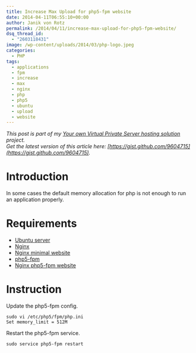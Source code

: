 ```yaml
---
title: Increase Max Upload for php5-fpm website
date: 2014-04-11T06:55:10+00:00
author: Janik von Rotz
permalink: /2014/04/11/increase-max-upload-for-php5-fpm-website/
dsq_thread_id:
  - "2603118431"
image: /wp-content/uploads/2014/03/php-logo.jpeg
categories:
  - PHP
tags:
  - applications
  - fpm
  - increase
  - max
  - nginx
  - php
  - php5
  - ubuntu
  - upload
  - website
---
```

*This post is part of my [Your own Virtual Private Server hosting solution](https://janikvonrotz.ch/your-own-virtual-private-server-hosting-solution/) project.*  
*Get the latest version of this article here: [https://gist.github.com/9604715](https://gist.github.com/9604715).*  

# Introduction

In some cases the default memory allocation for php is not enough to run an application properly.
<!--more-->
# Requirements

* [Ubuntu server](https://janikvonrotz.ch/2014/03/13/deploy-ubuntu-server/)
* [Nginx](https://janikvonrotz.ch/2014/03/31/install-nginx/)
* [Nginx minimal website](https://janikvonrotz.ch/2014/04/01/nginx-minimal-website/)
* [php5-fpm](https://janikvonrotz.ch/2014/03/20/install-php5-fpm/)
* [Nginx php5-fpm website](https://janikvonrotz.ch/2014/04/11/install-nginx-php5-fpm-website/)

# Instruction

Update the php5-fpm config.

    sudo vi /etc/php5/fpm/php.ini
    Set memory_limit = 512M

Restart the php5-fpm service.

    sudo service php5-fpm restart
    